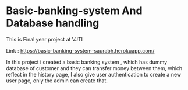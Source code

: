 # Basic-banking-system And Database handling
This is Final year project at VJTI

Link : https://basic-banking-system-saurabh.herokuapp.com/

In this project i created a basic banking system , which has dummy database of customer and they can transfer money between them, which reflect in the history page, 
I also give user authentication to create a new user page, only the admin can create that.
